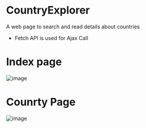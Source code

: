 # CountryExplorer
A web page to search and read details about countries
- Fetch API is used for Ajax Call

# Index page
![image](https://user-images.githubusercontent.com/32296343/58385852-73157c80-8014-11e9-9152-72d43d4d3713.png)
# Counrty Page
![image](https://user-images.githubusercontent.com/32296343/58385864-c8518e00-8014-11e9-935c-5cf5b832ee4d.png)
